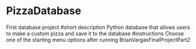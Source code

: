 # PizzaDatabase

First database project 
#short description
Python database that allows users to make a custom pizza and save it to the database
#instructions
Choose one of the starting menu options after running BrianVargasFinalProjectPart2

